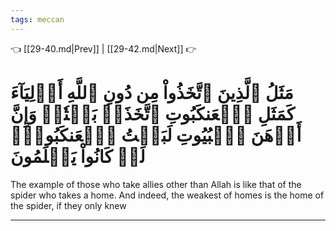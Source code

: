 ```yaml
---
tags: meccan
---
```


👈 [[29-40.md|Prev]] | [[29-42.md|Next]] 👉

# مَثَلُ ٱلَّذِينَ ٱتَّخَذُواْ مِن دُونِ ٱللَّهِ أَوۡلِيَآءَ كَمَثَلِ ٱلۡعَنكَبُوتِ ٱتَّخَذَتۡ بَيۡتٗاۖ وَإِنَّ أَوۡهَنَ ٱلۡبُيُوتِ لَبَيۡتُ ٱلۡعَنكَبُوتِۚ لَوۡ كَانُواْ يَعۡلَمُونَ

The example of those who take allies other than Allah is like that of the spider who takes a home. And indeed, the weakest of homes is the home of the spider, if they only knew

---

